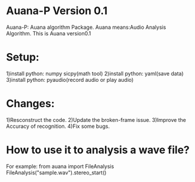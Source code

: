 Auana-P Version 0.1
=======

Auana-P: Auana algorithm Package.
Auana means:Audio Analysis Algorithm.
This is Auana version0.1

Setup:
=======
1)install python: numpy sicpy(math tool)
2)install python: yaml(save data)
3)install python: pyaudio(record audio or play audio)



Changes:
=======
1)Resconstruct the code.
2)Update the broken-frame issue.
3)Improve the Accuracy of recognition.
4)Fix some bugs.

How to use it to analysis a wave file?
=======
For example:
from auana import FileAnalysis
FileAnalysis("sample.wav").stereo_start()
